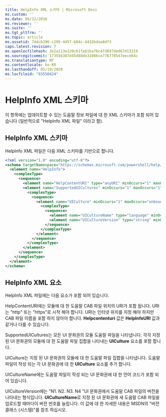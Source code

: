 ```yaml
---
title: HelpInfo XML 스키마 | Microsoft Docs
ms.custom: ''
ms.date: 09/12/2016
ms.reviewer: ''
ms.suite: ''
ms.tgt_pltfrm: ''
ms.topic: article
ms.assetid: 74dcb396-c295-4457-b84c-4432bdaa8df3
caps.latest.revision: 7
ms.openlocfilehash: 3e2a113e120c61fab1ba76c4fd897ded67d13319
ms.sourcegitcommit: 173556307d45d88de31086ce776770547eece64c
ms.translationtype: MT
ms.contentlocale: ko-KR
ms.lasthandoff: 05/19/2020
ms.locfileid: "83556624"
---
```

# <a name="helpinfo-xml-schema"></a>HelpInfo XML 스키마

이 항목에는 업데이트할 수 있는 도움말 정보 파일에 대 한 XML 스키마가 포함 되어 있습니다 (일반적으로 "HelpInfo XML 파일" 이라고 함).

## <a name="helpinfo-xml-schema"></a>HelpInfo XML 스키마

HelpInfo XML 파일은 다음 XML 스키마를 기반으로 합니다.

```xml
<?xml version="1.0" encoding="utf-8"?>
<schema targetNamespace="https://schemas.microsoft.com/powershell/help/2010/05" xmlns="http://www.w3.org/2001/XMLSchema">
  <element name="HelpInfo">
    <complexType>
      <sequence>
        <element name="HelpContentURI" type="anyURI" minOccurs="1" maxOccurs="1" />
        <element name="SupportedUICultures" minOccurs="1" maxOccurs="1">
          <complexType>
            <sequence>
              <element name="UICulture" minOccurs="1" maxOccurs="unbounded">
                <complexType>
                  <sequence>
                    <element name="UICultureName" type="language" minOccurs="1" maxOccurs="1" />
                    <element name="UICultureVersion" type="string" minOccurs="1" maxOccurs="1" />
                  </sequence>
                </complexType>
              </element>
            </sequence>
          </complexType>
        </element>
      </sequence>
    </complexType>
  </element>
</schema>
```

## <a name="helpinfo-xml-elements"></a>HelpInfo XML 요소

HelpInfo XML 파일에는 다음 요소가 포함 되어 있습니다.

HelpContentURI에는 모듈에 대 한 도움말 CAB 파일 위치의 URI가 포함 됩니다. URI는 "http" 또는 "https"로 시작 해야 합니다. URI는 인터넷 위치를 지정 해야 하지만 CAB 파일 이름을 포함 하지 않아야 합니다. **Helpcontenturi** 값은 **HelpInfoURI** 값과 같거나 다를 수 있습니다.

SupportedUICultures는 모든 UI 문화권의 모듈 도움말 파일을 나타냅니다. 각각 지정 된 UI 문화권의 모듈에 대 한 도움말 파일 집합을 나타내는 **UICulture** 요소를 포함 합니다.

UICulture는 지정 된 UI 문화권의 모듈에 대 한 도움말 파일 집합을 나타냅니다. 도움말 파일이 작성 되는 각 UI 문화권에 대 한 **UICulture** 요소를 추가 합니다.

UICultureName에는 도움말 파일이 작성 되는 UI 문화권에 대 한 언어 코드가 포함 되어 있습니다.

UICultureVersion에는 "N1. N2. N3. N4 "UI 문화권에서 도움말 CAB 파일의 버전을 나타내는 형식입니다. **UICultureName**로 지정 된 UI 문화권에 새 도움말 CAB 파일을 업로드할 때마다이 버전 번호를 늘립니다. 이 값에 대 한 자세한 내용은 MSDN의 "버전 클래스 (시스템)"를 참조 하십시오.
